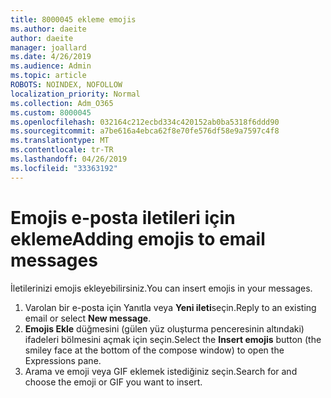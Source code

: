 ```yaml
---
title: 8000045 ekleme emojis
ms.author: daeite
author: daeite
manager: joallard
ms.date: 4/26/2019
ms.audience: Admin
ms.topic: article
ROBOTS: NOINDEX, NOFOLLOW
localization_priority: Normal
ms.collection: Adm_O365
ms.custom: 8000045
ms.openlocfilehash: 032164c212ecbd334c420152ab0ba5318f6ddd90
ms.sourcegitcommit: a7be616a4ebca62f8e70fe576df58e9a7597c4f8
ms.translationtype: MT
ms.contentlocale: tr-TR
ms.lasthandoff: 04/26/2019
ms.locfileid: "33363192"
---
```

# <a name="adding-emojis-to-email-messages"></a><span data-ttu-id="6ee96-102">Emojis e-posta iletileri için ekleme</span><span class="sxs-lookup"><span data-stu-id="6ee96-102">Adding emojis to email messages</span></span>

<span data-ttu-id="6ee96-103">İletilerinizi emojis ekleyebilirsiniz.</span><span class="sxs-lookup"><span data-stu-id="6ee96-103">You can insert emojis in your messages.</span></span>

1. <span data-ttu-id="6ee96-104">Varolan bir e-posta için Yanıtla veya **Yeni ileti**seçin.</span><span class="sxs-lookup"><span data-stu-id="6ee96-104">Reply to an existing email or select **New message**.</span></span>
1. <span data-ttu-id="6ee96-105">**Emojis Ekle** düğmesini (gülen yüz oluşturma penceresinin altındaki) ifadeleri bölmesini açmak için seçin.</span><span class="sxs-lookup"><span data-stu-id="6ee96-105">Select the **Insert emojis** button (the smiley face at the bottom of the compose window) to open the Expressions pane.</span></span>
1. <span data-ttu-id="6ee96-106">Arama ve emoji veya GIF eklemek istediğiniz seçin.</span><span class="sxs-lookup"><span data-stu-id="6ee96-106">Search for and choose the emoji or GIF you want to insert.</span></span>